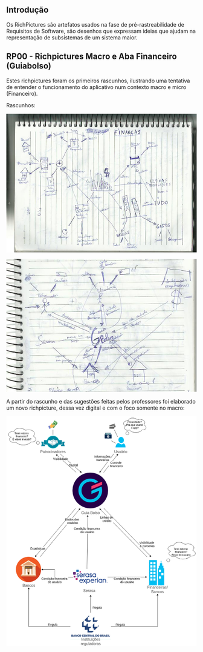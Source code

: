## Introdução

Os RichPictures são artefatos usados na fase de pré-rastreabilidade de Requisitos de Software, são desenhos que expressam ideias que ajudam na representação de subsistemas de um sistema maior. 

## RP00 - Richpictures Macro e Aba Financeiro (Guiabolso)

Estes richpictures foram os primeiros rascunhos, ilustrando uma tentativa de entender o funcionamento do aplicativo num contexto macro e micro (Financeiro). 

Rascunhos:

[ ![ARG01_r](./../img/out2.png)](./../img/out2.png)

[ ![ARG01_r](./../img/out4.png)](./../img/out4.png)

A partir do rascunho e das sugestões feitas pelos professores foi elaborado um novo richpicture, dessa vez digital e com o foco somente no macro:

[ ![ARG01](./../img/rich_picture_macro_atores.png)](./../img/rich_picture_macro_atores.png)